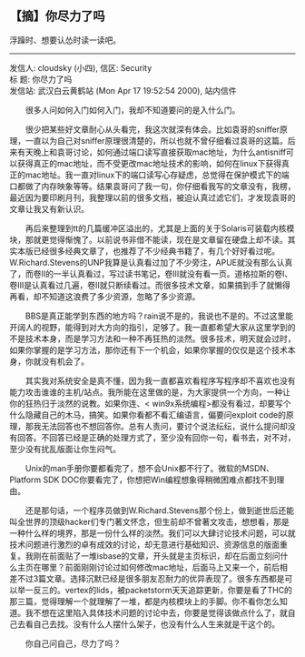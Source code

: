 ## 【摘】你尽力了吗

浮躁时、想要认怂时读一读吧。

---

发信人: cloudsky (小四), 信区: Security  
标 题: 你尽力了吗  
发信站: 武汉白云黄鹤站 (Mon Apr 17 19:52:54 2000), 站内信件

　　很多人问如何入门如何入门，我却不知道要问的是入什么门。

　　很少把某些好文章耐心从头看完，我这次就深有体会。比如袁哥的sniffer原理，一直以为自己对sniffer原理很清楚的，所以也就不曾仔细看过袁哥的这篇。后来有天晚上和袁哥讨论，如何通过端口读写直接获取mac地址，为什么antisniff可以获得真正的mac地址，而不受更改mac地址技术的影响，如何在linux下获得真正的mac地址。我一直对linux下的端口读写心存疑虑，总觉得在保护模式下的端口都做了内存映象等等。结果袁哥问了我一句，你仔细看我写的文章没有，我楞，最近因为要印刷月刊，我整理以前的很多文档，被迫认真过滤它们，才发现袁哥的文章让我又有新认识。  

　　再后来整理到tt的几篇缓冲区溢出的，尤其是上面的关于Solaris可装载内核模块，那就更觉得惭愧了。以前说书非借不能读，现在是文章留在硬盘上却不读。其实本版已经很多经典文章了，也推荐了不少经典书籍了，有几个好好看过呢。W.Richard.Stevens的UNP我算是认真看过加了不少旁注，APUE就没有那么认真了，而卷II的一半认真看过，写过读书笔记，卷III就没有看一页。道格拉斯的卷I、卷III是认真看过几遍，卷II就只断续看过。而很多技术文章，如果搞到手了就懒得再看，却不知道这浪费了多少资源，忽略了多少资源。

　　BBS是真正能学到东西的地方吗？rain说不是的，我说也不是的。不过这里能开阔人的视野，能得到对大方向的指引，足够了。我一直都希望大家从这里学到的不是技术本身，而是学习方法和一种不再狂热的淡然。很多技术，明天就会过时，如果你掌握的是学习方法，那你还有下一个机会，如果你掌握的仅仅是这个技术本身，你就没有机会了。  

　　其实我对系统安全是真不懂，因为我一直都喜欢看程序写程序却不喜欢也没有能力攻击谁谁的主机/站点。我所能在这里做的是，为大家提供一个方向，一种让你的狂热归于淡然的说教。如果你连、< win9x系统编程>都没有看过，却要写个什么隐藏自己的木马，搞笑。如果你看都不看汇编语言，偏要问exploit code的原理，那我无法回答也不想回答你。总有人责问，要讨个说法纭纭，说什么提问却没有回答。不回答已经是正确的处理方式了，至少没有回你一句，看书去，对不对，至少没有扰乱版面让你生闷气。  

　　Unix的man手册你要都看完了，想不会Unix都不行了。微软的MSDN、Platform SDK DOC你要看完了，你想把Win编程想象得稍微困难点都找不到理由。  

　　还是那句话，一个程序员做到W.Richard.Stevens那个份上，做到逝世后还能叫全世界的顶级hacker们专门著文怀念，但生前却不曾著文攻击，想想看，那是一种什么样的境界，那是一份什么样的淡然。我们可以大肆讨论技术问题，可以就技术问题进行激烈的卓有成效的讨论，却无意进行基础知识、资源信息的版面重复。我刚在前面贴了一堆isbase的文章，开头就是主页标识，却在后面立刻问什么主页在哪里？前面刚刚讨论过如何修改mac地址，后面马上又来一个，前后相差不过3篇文章。选择沉默已经是很多朋友忍耐力的优异表现了。很多东西都是可以举一反三的。vertex的lids，被packetstorm天天追踪更新，你要是看了THC的那三篇，觉得理解一个就理解了一堆，都是内核模块上的手脚。你不看你怎么知道。我不想在这里陷入具体技术问题的讨论中去，你要是觉得该做点什么了，就自己去看自己去找。没有什么人摆什么架子，也没有什么人生来就是干这个的。

　　你自己问自己，尽力了吗？